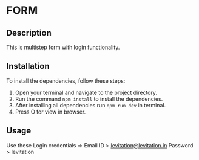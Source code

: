 # FORM

## Description

This is multistep form with login functionality.

## Installation

To install the dependencies, follow these steps:

1. Open your terminal and navigate to the project directory.
2. Run the command `npm install` to install the dependencies.
3. After installing all dependencies run `npm run dev` in terminal.
4. Press O for view in browser.

## Usage

Use these Login credentials => 
	Email ID   > levitation@levitation.in
	Password > levitation
